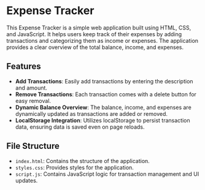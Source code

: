 # Expense Tracker

This Expense Tracker is a simple web application built using HTML, CSS, and JavaScript. It helps users keep track of their expenses by adding transactions and categorizing them as income or expenses. 
The application provides a clear overview of the total balance, income, and expenses.

## Features

- **Add Transactions**: Easily add transactions by entering the description and amount.
- **Remove Transactions**: Each transaction comes with a delete button for easy removal.
- **Dynamic Balance Overview**: The balance, income, and expenses are dynamically updated as transactions are added or removed.
- **LocalStorage Integration**: Utilizes localStorage to persist transaction data, ensuring data is saved even on page reloads.

## File Structure

- `index.html`: Contains the structure of the application.
- `styles.css`: Provides styles for the application.
- `script.js`: Contains JavaScript logic for transaction management and UI updates.


